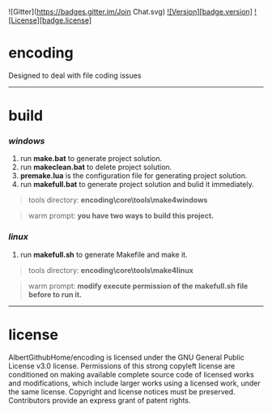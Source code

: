 ![Gitter](https://badges.gitter.im/Join Chat.svg)
<a target="_blank" href="https://github.com/AlbertGithubHome/encoding/releases/tag/v0.2.0">![Version][badge.version]</a> <a target="_blank" href="https://github.com/AlbertGithubHome/encoding/blob/master/LICENSE">![License][badge.license]</a>

# encoding
Designed to deal with file coding issues

---

# build

### *windows*

1. run **make.bat** to generate project solution.
2. run **makeclean.bat** to delete project solution.
3. **premake.lua** is the configuration file for generating project solution.
4. run **makefull.bat** to generate project solution and bulid it immediately.

>tools directory: **encoding\core\tools\make4windows**

>warm prompt: **you have two ways to build this project.**

### *linux*

1. run **makefull.sh** to generate Makefile and make it.


>tools directory: **encoding\core\tools\make4linux**

>warm prompt: **modify execute permission of the makefull.sh file before to run it.**

---

# license

AlbertGithubHome/encoding is licensed under the GNU General Public License v3.0 license. Permissions of this strong copyleft license are conditioned on making available complete source code of licensed works and modifications, which include larger works using a licensed work, under the same license. Copyright and license notices must be preserved. Contributors provide an express grant of patent rights.
